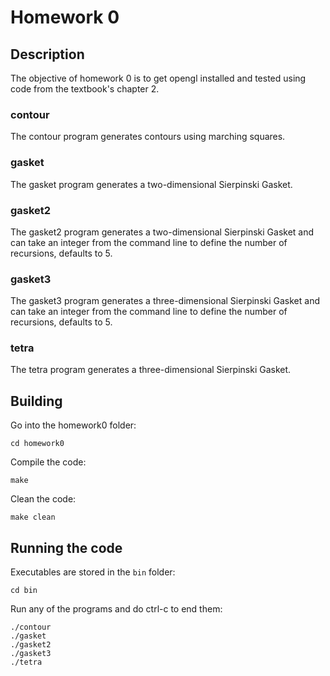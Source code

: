 # Homework 0

## Description

The objective of homework 0 is to get opengl installed and tested using code from the textbook's chapter 2.

### contour

The contour program generates contours using marching squares.

### gasket

The gasket program generates a two-dimensional Sierpinski Gasket.

### gasket2

The gasket2 program generates a two-dimensional Sierpinski Gasket and can take an integer from the command line to define the number of recursions, defaults to 5.

### gasket3

The gasket3 program generates a three-dimensional Sierpinski Gasket and can take an integer from the command line to define the number of recursions, defaults to 5.

### tetra

The tetra program generates a three-dimensional Sierpinski Gasket.

## Building

Go into the homework0 folder:

    cd homework0

Compile the code:

    make

Clean the code:

    make clean

## Running the code

Executables are stored in the `bin` folder:

    cd bin

Run any of the programs and do ctrl-c to end them:

    ./contour
    ./gasket
    ./gasket2
    ./gasket3
    ./tetra

